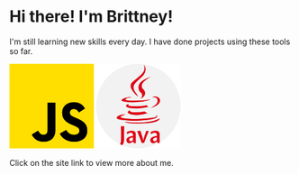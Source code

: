 # Hi there! I'm Brittney!

I'm still learning new skills every day. I have done projects using these tools so far.

<img src="./src/assets/js.png" width="150" alt="JavaScript - " />
<img src="./src/assets/java.png" width="150" alt="Java - " />

Click on the site link to view more about me.

